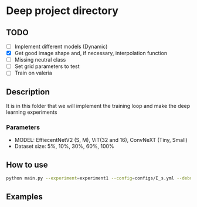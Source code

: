 # Deep project directory

## TODO
- [ ] Implement different models (Dynamic)
- [X] Get good image shape and, if necessary, interpolation function
- [ ] Missing neutral class
- [ ] Set grid parameters to test
- [ ] Train on valeria

## Description
It is in this folder that we will implement the training loop and make the deep learning experiments

### Parameters
- MODEL: EffiecentNetV2 (S, M), ViT(32 and 16), ConvNeXT (Tiny, Small)
- Dataset size: 5%, 10%, 30%, 60%, 100%

## How to use
```bash
python main.py --experiment=experiment1 --config=configs/E_s.yml --debug --cpu --fract=0.1
```

## Examples
